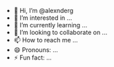 - 👋 Hi, I’m @alexnderg
- 👀 I’m interested in ...
- 🌱 I’m currently learning ...
- 💞️ I’m looking to collaborate on ...
- 📫 How to reach me ...
- 😄 Pronouns: ...
- ⚡ Fun fact: ...

<!---
alexnderg/alexnderg is a ✨ special ✨ repository because its `README.md` (this file) appears on your GitHub profile.
You can click the Preview link to take a look at your changes.
--->
